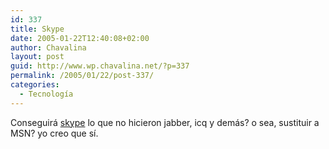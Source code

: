 ```yaml
---
id: 337
title: Skype
date: 2005-01-22T12:40:08+02:00
author: Chavalina
layout: post
guid: http://www.wp.chavalina.net/?p=337
permalink: /2005/01/22/post-337/
categories:
  - Tecnología
---
```

Conseguirá <a href="http://www.skype.com" target="_blank">skype</a> lo que no hicieron jabber, icq y demás? o sea, sustituir a MSN? yo creo que sí.